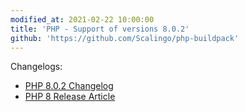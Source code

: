 ```yaml
---
modified_at: 2021-02-22 10:00:00
title: 'PHP - Support of versions 8.0.2'
github: 'https://github.com/Scalingo/php-buildpack'
---
```


Changelogs:

* [PHP 8.0.2 Changelog](https://www.php.net/ChangeLog-8.php#8.0.2)
* [PHP 8 Release Article](https://www.php.net/releases/8.0/en.php)
